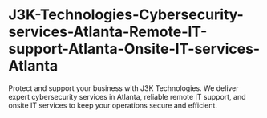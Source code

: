 # J3K-Technologies-Cybersecurity-services-Atlanta-Remote-IT-support-Atlanta-Onsite-IT-services-Atlanta
Protect and support your business with J3K Technologies. We deliver expert cybersecurity services in Atlanta, reliable remote IT support, and onsite IT services to keep your operations secure and efficient.
